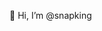 👋 Hi, I’m @snapking
<!-- - 👀 I’m interested in ...
- 🌱 I’m currently learning ...
- 💞️ I’m looking to collaborate on ...
- 📫 How to reach me ... -->

<!---
snapking/snapking is a ✨ special ✨ repository because its `README.md` (this file) appears on your GitHub profile.
You can click the Preview link to take a look at your changes.
--->
